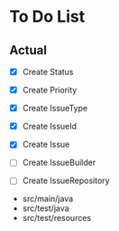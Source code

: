 # To Do List


## Actual

- [X] Create Status
- [X] Create Priority
- [X] Create IssueType
- [X] Create IssueId
- [X] Create Issue
- [ ] Create IssueBuilder
- [ ] Create IssueRepository


- src/main/java
- src/test/java
- src/test/resources

